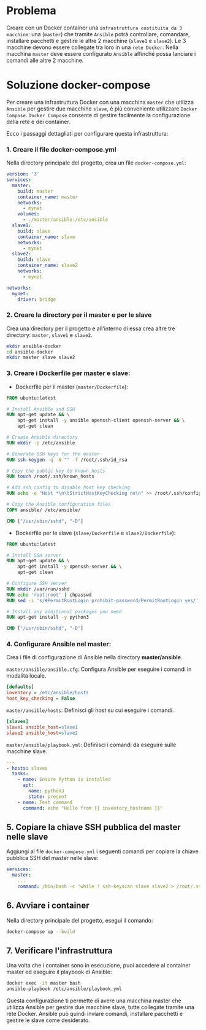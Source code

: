 # Problema
Creare con un Docker container una `infrastruttura costituita da 3 macchine`:
una (`master`) che tramite `Ansible` potrà controllare, comandare, installare pacchetti e gestire le altre 2 macchine (`slave1` e `slave2`). 
Le 3 macchine devono essere collegate tra loro in una `rete Docker`. 
Nella macchina `master` deve essere configurato `Ansible` affinché possa lanciare i comandi alle altre 2 macchine. 


# Soluzione docker-compose
Per creare una infrastruttura Docker con una macchina `master` che utilizza `Ansible` per gestire due macchine `slave`, 
è più conveniente utilizzare `Docker Compose`. 
`Docker Compose` consente di gestire facilmente la configurazione della rete e dei container.

Ecco i passaggi dettagliati per configurare questa infrastruttura:

### 1. Creare il file docker-compose.yml
Nella directory principale del progetto, crea un file `docker-compose.yml`:

```yaml
version: '3'
services:
  master:
    build: master
    container_name: master
    networks:
      - mynet
    volumes:
      - ./master/ansible:/etc/ansible
  slave1:
    build: slave
    container_name: slave
    networks:
      - mynet
  slave2:
    build: slave
    container_name: slave2
    networks:
      - mynet

networks:
  mynet:
    driver: bridge
```

### 2. Creare la directory per il master e per le slave
Crea una directory per il progetto e all'interno di essa crea altre tre directory: `master`, `slave1` e `slave2`.
```bash
mkdir ansible-docker
cd ansible-docker
mkdir master slave slave2
```


### 3. Creare i Dockerfile per master e slave:
- Dockerfile per il master (`master/Dockerfile`):
```dockerfile
FROM ubuntu:latest

# Install Ansible and SSH
RUN apt-get update && \
    apt-get install -y ansible openssh-client openssh-server && \
    apt-get clean

# Create Ansible directory
RUN mkdir -p /etc/ansible

# Generate SSH keys for the master
RUN ssh-keygen -q -N "" -f /root/.ssh/id_rsa

# Copy the public key to known hosts
RUN touch /root/.ssh/known_hosts

# Add ssh config to disable host key checking
RUN echo -e "Host *\n\tStrictHostKeyChecking no\n" >> /root/.ssh/config

# Copy the Ansible configuration files
COPY ansible/ /etc/ansible/

CMD ["/usr/sbin/sshd", "-D"]
```

- Dockerfile per le slave (`slave/Dockerfile` e `slave2/Dockerfile`):
```dockerfile
FROM ubuntu:latest

# Install SSH server
RUN apt-get update && \
    apt-get install -y openssh-server && \
    apt-get clean

# Configure SSH server
RUN mkdir /var/run/sshd
RUN echo 'root:root' | chpasswd
RUN sed -i 's/#PermitRootLogin prohibit-password/PermitRootLogin yes/' /etc/ssh/sshd_config

# Install any additional packages you need
RUN apt-get install -y python3

CMD ["/usr/sbin/sshd", "-D"]
```

### 4.  Configurare Ansible nel master:
Crea i file di configurazione di Ansible nella directory **master/ansible**.

`master/ansible/ansible.cfg`: Configura Ansible per eseguire i comandi in modalità locale.
```ini
[defaults]
inventory = /etc/ansible/hosts
host_key_checking = False
```

`master/ansible/hosts`: Definisci gli host su cui eseguire i comandi.
```ini
[slaves]
slave1 ansible_host=slave1
slave2 ansible_host=slave2
```

`master/ansible/playbook.yml`: Definisci i comandi da eseguire sulle macchine slave.
```yaml
---
- hosts: slaves
  tasks:
    - name: Ensure Python is installed
      apt:
        name: python3
        state: present
    - name: Test command
      command: echo "Hello from {{ inventory_hostname }}"
```

## 5. Copiare la chiave SSH pubblica del master nelle slave
Aggiungi al file `docker-compose.yml` i seguenti comandi per copiare la chiave pubblica SSH del master nelle slave:
```yaml
services:
  master:
    ...
    command: /bin/bash -c "while ! ssh-keyscan slave slave2 > /root/.ssh/known_hosts; do sleep 1; done && sshpass -p root ssh-copy-id root@slave && sshpass -p root ssh-copy-id root@slave2 && /usr/sbin/sshd -D"

```

## 6. Avviare i container
Nella directory principale del progetto, esegui il comando:
```bash
docker-compose up --build
```

## 7. Verificare l'infrastruttura
Una volta che i container sono in esecuzione, puoi accedere al container master ed eseguire il playbook di Ansible:
```bash
docker exec -it master bash
ansible-playbook /etc/ansible/playbook.yml
```

Questa configurazione ti permette di avere una macchina master che utilizza Ansible per gestire due macchine slave, 
tutte collegate tramite una rete Docker. 
Ansible può quindi inviare comandi, installare pacchetti e gestire le slave come desiderato.

